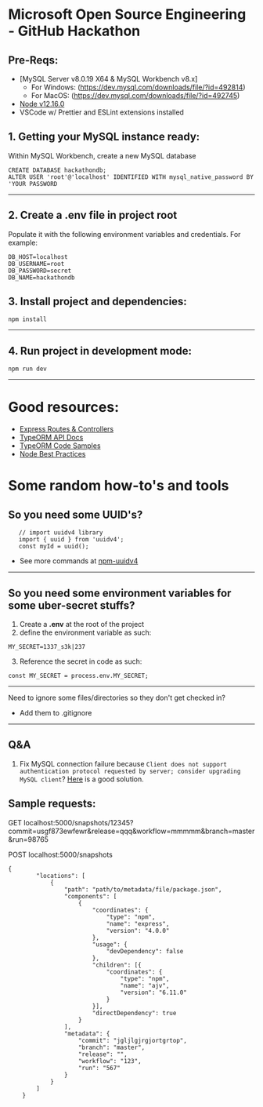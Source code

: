 # Microsoft Open Source Engineering - GitHub Hackathon

## Pre-Reqs:

-   [MySQL Server v8.0.19 X64 & MySQL Workbench v8.x]
    -   For Windows: (https://dev.mysql.com/downloads/file/?id=492814)
    -   For MacOS: (https://dev.mysql.com/downloads/file/?id=492745)
-   [Node v12.16.0](https://nodejs.org/dist/v12.16.0/node-v12.16.0-x64.msi)
-   VSCode w/ Prettier and ESLint extensions installed

## 1. Getting your MySQL instance ready:

Within MySQL Workbench, create a new MySQL database

```
CREATE DATABASE hackathondb;
ALTER USER 'root'@'localhost' IDENTIFIED WITH mysql_native_password BY 'YOUR PASSWORD
```

---

## 2. Create a .env file in project root

Populate it with the following environment variables and credentials. For example:

```
DB_HOST=localhost
DB_USERNAME=root
DB_PASSWORD=secret
DB_NAME=hackathondb
```

## 3. Install project and dependencies:

```
npm install
```

---

## 4. Run project in development mode:

```
npm run dev
```

---

# Good resources:

-   [Express Routes & Controllers](https://developer.mozilla.org/en-US/docs/Learn/Server-side/Express_Nodejs/routes)
-   [TypeORM API Docs](https://typeorm.io/#/)
-   [TypeORM Code Samples](https://github.com/typeorm/typeorm/tree/master/sample)
-   [Node Best Practices](https://github.com/goldbergyoni/nodebestpractices#1-project-structure-practices)

# Some random how-to's and tools

## So you need some UUID's?

```
   // import uuidv4 library
   import { uuid } from 'uuidv4';
   const myId = uuid();
```

-   See more commands at [npm-uuidv4](https://www.npmjs.com/package/uuidv4)

---

## So you need some environment variables for some uber-secret stuffs?

1. Create a **.env** at the root of the project
2. define the environment variable as such:

```
MY_SECRET=1337_s3k|237
```

3. Reference the secret in code as such:

```
const MY_SECRET = process.env.MY_SECRET;
```

---

Need to ignore some files/directories so they don't get checked in?

-   Add them to .gitignore

---

## Q&A

1. Fix MySQL connection failure because `Client does not support authentication protocol requested by server; consider upgrading MySQL client`?
   [Here](https://stackoverflow.com/questions/50093144/mysql-8-0-client-does-not-support-authentication-protocol-requested-by-server) is a good solution.

## Sample requests:

GET localhost:5000/snapshots/12345?commit=usgf873ewfewr&release=qqq&workflow=mmmmm&branch=master&run=98765

POST localhost:5000/snapshots

```
{
        "locations": [
            {
                "path": "path/to/metadata/file/package.json",
                "components": [
                    {
                        "coordinates": {
                            "type": "npm",
                            "name": "express",
                            "version": "4.0.0"
                        },
                        "usage": {
                            "devDependency": false
                        },
                        "children": [{
                        	"coordinates": {
                        		"type": "npm",
                                "name": "ajv",
                                "version": "6.11.0"
                        	}
                        }],
                        "directDependency": true
                    }
                ],
                "metadata": {
                    "commit": "jgljlgjrgjortgrtop",
                    "branch": "master",
                    "release": "",
                    "workflow": "123",
                    "run": "567"
                }
            }
        ]
    }
```
